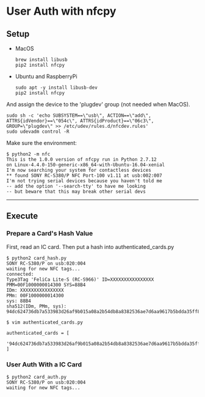 
# User Auth with nfcpy

## Setup

- MacOS
    ```
    brew install libusb
    pip2 install nfcpy
    ```
- Ubuntu and RaspberryPi
    ```
    sudo apt -y install libusb-dev
    pip2 install nfcpy
    ```

And assign the device to the 'plugdev' group (not needed when MacOS).

```
sudo sh -c 'echo SUBSYSTEM==\"usb\", ACTION==\"add\", ATTRS{idVendor}==\"054c\", ATTRS{idProduct}==\"06c3\", GROUP=\"plugdev\" >> /etc/udev/rules.d/nfcdev.rules'
sudo udevadm control -R
```

Make sure the environment:

```
$ python2 -m nfc
This is the 1.0.0 version of nfcpy run in Python 2.7.12
on Linux-4.4.0-150-generic-x86_64-with-Ubuntu-16.04-xenial
I'm now searching your system for contactless devices
** found SONY RC-S380/P NFC Port-100 v1.11 at usb:002:007
I'm not trying serial devices because you haven't told me
-- add the option '--search-tty' to have me looking
-- but beware that this may break other serial devs
```

---

## Execute

### Prepare a Card's Hash Value

First, read an IC card. Then put a hash into authenticated_cards.py

```
$ python2 card_hash.py
SONY RC-S380/P on usb:020:004
waiting for new NFC tags...
connected:
Type3Tag 'FeliCa Lite-S (RC-S966)' ID=XXXXXXXXXXXXXXXX PMM=00F1000000014300 SYS=88B4
IDm: XXXXXXXXXXXXXXXX
PMm: 00F1000000014300
sys: 88B4
sha512(IDm, PMm, sys): 94dc624736db7a533983d26af9b015a08a2b54db8a8382536ae7d6aa9617b5bdda35ff8353a6df173a0f16a2333c391a27177a1a29d0c7e7212e20c6894acc37
```

```
$ vim authenticated_cards.py

authenticated_cards = [
  '94dc624736db7a533983d26af9b015a08a2b54db8a8382536ae7d6aa9617b5bdda35ff8353a6df173a0f16a2333c391a27177a1a29d0c7e7212e20c6894acc37',
]
```

### User Auth With a IC Card

```
$ python2 card_auth.py
SONY RC-S380/P on usb:020:004
waiting for new NFC tags...
```
